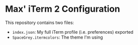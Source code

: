 # Max' iTerm 2 Configuration

This repository contains two files:

- `index.json`: My full iTerm profile (i.e. preferences) exported
- `SpaceGrey.itermcolors`: The theme I'm using
